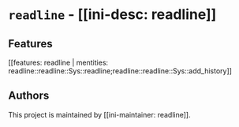 # `readline` - [[ini-desc: readline]]

## Features

[[features: readline | mentities: readline::readline::Sys::readline;readline::readline::Sys::add_history]]

## Authors

This project is maintained by [[ini-maintainer: readline]].
